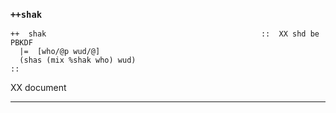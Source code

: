 ### `++shak`

    ++  shak                                                ::  XX shd be PBKDF
      |=  [who/@p wud/@]
      (shas (mix %shak who) wud)
    ::

XX document



***
